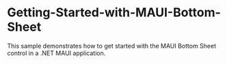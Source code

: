 # Getting-Started-with-MAUI-Bottom-Sheet
This sample demonstrates how to get started with the MAUI Bottom Sheet control in a .NET MAUI application.
